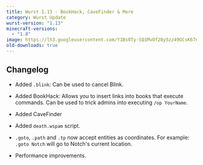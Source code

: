 ```yaml
---
title: Wurst 1.13 - BookHack, CaveFinder & More
category: Wurst Update
wurst-version: "1.13"
minecraft-versions:
  - "1.8"
image: https://lh3.googleusercontent.com/Y1Bs0Ty-SQ1MvOf28y5zz49GCsK67n_mHVKCPsWM9KHUQa6SiDj-yx-RWPu_DHKdypmJTIeXxWfd-QV1ri-LN-a-dN76v34aTTiTBpc0xlOhwMw5eSRz2P4Rqp0bdLGyF_fQJXnrFlVr4y_8eKzm-OXhE_MROyDQyHxRpVwKmxilwDFKTAuZ_ppXru6Y86hWzh-7oO-pnrg8xWiy_JTfdTFd99_ZU0_qtDNfw9A9AdfCLiFBz16oQu2yqqHC3tGObReKdbqB2qqb2iCMnuD0LcYxDpvrMsJrLx4--N6KJQIQspvnNlpzC5GUKKxUoLKONxN7P2jxCJEM2ZgWoL3G2T5eCCzFgp5lhROWCAAdEiVmKMkppKXNKC_uoesrO3HrPN9eMlfFgp0H5Zs2XtQk0Xc55sTufEJzBX0pNuvzls8zxGUJHKgKDUJOoJRtLkh6LcFPfujRRvHmNjIALdi0PYI-jKVIabpqNj3KbrtwyfIrtpGzjcHBcudxwPWhBB3yBSUoKsu-qc4er6jxvq7oD47Myw4WeU1ovbAIjKDxPjPoaRQ6Cj8_bHmEnC-wLGa7ootinZQfBSEZpxjVEeJTZdk0f2djp74fjw8B0xqFYRtlNJtB=w1280-h720-no
old-downloads: true
---
```

## Changelog

- Added `.blink`: Can be used to cancel Blink.

- Added BookHack: Allows you to insert links into books that execute commands. Can be used to trick admins into executing `/op YourName`.

- Added CaveFinder

- Added `death.wspam` script.

- `.goto`, `.path` and `.tp` now accept entities as coordinates. For example: `.goto Notch` will go to Notch's current location.

- Performance improvements.
